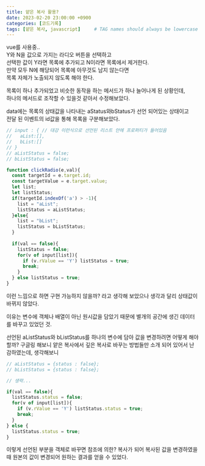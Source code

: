 ```yaml
---
title: 얕은 복사 활용?
date: 2023-02-20 23:00:00 +0900
categories: [코드기록]
tags: [얕은 복사, javascript]     # TAG names should always be lowercase
---
```


vue를 사용중..  
Y와 N을 값으로 가지는 라디오 버튼을 선택하고  
선택한 값이 Y라면 목록에 추가되고 N이라면 목록에서 제거한다.  
만약 모두 N에 해당되어 목록에 아무것도 남지 않는다면  
목록 자체가 노출되지 않도록 해야 한다.  
 
목록이 하나 추가되었고 비슷한 동작을 하는 메서드가 하나 늘어나게 된 상황인데,  
하나의 메서드로 조작할 수 있을것 같아서 수정해보았다.

data에는 목록의 상태값을 나타내는 aStatus와bStatus가 선언 되어있는 상태이고  
전달 된 이벤트의 id값을 통해 목록을 구분해보았다.

```javascript
// input : { // 대강 이런식으로 선언된 리스트 안에 프로퍼티가 들어있음
//   aList:[],
//   bList:[]
// }
// aListStatus = false;
// bListStatus = false;

function clickRadio(e,val){
  const targetId = e.target.id;
  const targetValue = e.target.value;
  let list;
  let listStatus;
  if(targetId.indexOf('a') > -1){ 
    list = "aList";
    listStatus = aListStatus;
  }else{
    list = "bList";
    listStatus = bListStatus;
  }
  
  if(val == false){
    listStatus = false;
    for(v of input[list]){
      if (v.rValue == 'Y') listStatus = true;
      break;
    }
  } else listStatus = true;
}
```
이런 느낌으로 하면 구현 가능하지 않을까? 라고 생각해 보았으나 
생각과 달리 상태값이 바뀌지 않았다. 

이유는 변수에 객체나 배열이 아닌 원시값을 담았기 때문에 별개의 공간에 생긴 데이터를 바꾸고 있었던 것. 

선언된 aListStatus와 bListStatus를 하나의 변수에 담아 값을 변경하려면 어떻게 해야 할까? 
구글링 해보니 얕은 복사에서 깊은 복사로 바꾸는 방법들만 소개 되어 있어서 난감하였는데, 
생각해보니 

```javascript
// aListStatus = {status : false};
// bListStatus = {status : false};

// 생략...

if(val == false){
  listStatus.status = false;
  for(v of input[list]){
    if (v.rValue == 'Y') listStatus.status = true;
    break;
  }
} else {
  listStatus.status = true;
}
```
이렇게 선언된 부분을 객체로 바꾸면 참조에 의한? 복사가 되어 
복사된 값을 변경하였을 때 원본의 값이 변경되어 원하는 결과를 얻을 수 있었다. 